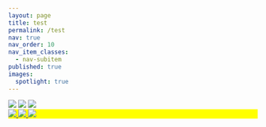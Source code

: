 ```yaml
---
layout: page
title: test
permalink: /test
nav: true
nav_order: 10
nav_item_classes:
  - nav-subitem
published: true
images:
  spotlight: true
---
```


<div class="preview-gallery">
    <span class="preview-gallery-prev" onclick="previewGalleryPrev(this);"></span>
    <span class="preview-gallery-next" onclick="previewGalleryNext(this);"></span>
    <img class="preview-galery-item" src="/photography/assets/img/subjective_landscape/subjective_landscape_1a-480.webp">
    <img class="preview-galery-item" src="/photography/assets/img/subjective_landscape/subjective_landscape_1b-480.webp">
    <img class="preview-galery-item" src="/photography/assets/img/subjective_landscape/subjective_landscape_1c-480.webp">
</div>

<div class="spotlight-group spotlight-flex" style="background-color: yellow;">
    <span class="flex-divider"></span>
    <a class="spotlight" href="/photography/assets/img/subjective_landscape/subjective_landscape_3a.jpg">
        <img src="/photography/assets/img/subjective_landscape/subjective_landscape_3a-480.webp" />
    </a>
    <a class="spotlight" href="/photography/assets/img/subjective_landscape/subjective_landscape_3b.jpg">
        <img src="/photography/assets/img/subjective_landscape/subjective_landscape_3b-480.webp" />
    </a>
    <a class="spotlight" href="/photography/assets/img/subjective_landscape/subjective_landscape_3c.jpg">
        <img src="/photography/assets/img/subjective_landscape/subjective_landscape_3c-480.webp" />
    </a>
</div>